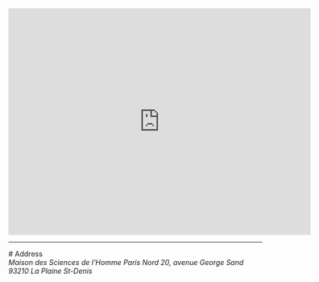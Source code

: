<div class="row">
<div class="text-center">
  <iframe src="https://www.google.com/maps/embed/v1/place?key=AIzaSyAdWbm2DytayTodjiN4YEZfgdtpLIG-wj4&q=MSH Paris Nord" width="600" height="450" frameborder="0" style="border:0" allowfullscreen></iframe>
</div>
</div>

<hr/>

<span id="address"/>
# Address

<address>
Maison des Sciences de l'Homme Paris Nord 
20, avenue George Sand
93210 La Plaine St-Denis
</address>
